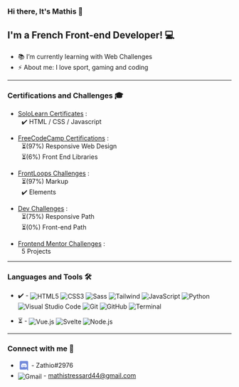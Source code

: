 ### Hi there, It's Mathis 👋

## I'm a French Front-end Developer! 💻

- 📚 I’m currently learning with Web Challenges
- ⚡ About me: I love sport, gaming and coding

---

### Certifications and Challenges 🎓

- [SoloLearn Certificates](https://github.com/zathio/sololearn) :   
    &nbsp;&nbsp;✔️ HTML / CSS / Javascript   
  
- [FreeCodeCamp Certifications](https://www.freecodecamp.org/zathio) :   
    &nbsp;&nbsp;⏳(97%) Responsive Web Design   
    &nbsp;&nbsp;⏳(6%) Front End Libraries
    
 - [FrontLoops Challenges](https://github.com/zathio/frontloops-challenges) :   
    &nbsp;&nbsp;⏳(97%) Markup   
    &nbsp;&nbsp;✔️ Elements

- [Dev Challenges](https://github.com/zathio/dev-challenges) :   
    &nbsp;&nbsp;⏳(75%) Responsive Path   
    &nbsp;&nbsp;⏳(0%) Front-end Path
    
- [Frontend Mentor Challenges](https://github.com/zathio/frontendmentor-challenges) :   
    &nbsp;&nbsp;5 Projects

---

### Languages and Tools 🛠️

- ✔️ - <img align="center" alt="HTML5" title="HTML" width="26px" src="https://raw.githubusercontent.com/gilbarbara/logos/e0babf54f7ac9127942111bf177f549b709a60be/logos/html-5.svg" /> <img align="center" alt="CSS3" title="CSS" width="26px" src="https://raw.githubusercontent.com/gilbarbara/logos/e0babf54f7ac9127942111bf177f549b709a60be/logos/css-3.svg" /> <img align="center" alt="Sass" title="Sass" width="26px" src="https://raw.githubusercontent.com/gilbarbara/logos/e0babf54f7ac9127942111bf177f549b709a60be/logos/sass.svg" /> <img align="center" alt="Tailwind" title="Tailwind" width="26px" src="https://raw.githubusercontent.com/gilbarbara/logos/e0babf54f7ac9127942111bf177f549b709a60be/logos/tailwindcss-icon.svg" /> <img align="center" alt="JavaScript" title="Javascript" width="26px" src="https://raw.githubusercontent.com/gilbarbara/logos/e0babf54f7ac9127942111bf177f549b709a60be/logos/javascript.svg" /> <img align="center" alt="Python" title="Python" width="26px" src="https://raw.githubusercontent.com/gilbarbara/logos/e0babf54f7ac9127942111bf177f549b709a60be/logos/python.svg" /> <img align="center" alt="Visual Studio Code" title="VS Code" width="26px" src="https://raw.githubusercontent.com/gilbarbara/logos/e0babf54f7ac9127942111bf177f549b709a60be/logos/visual-studio-code.svg" /> <img align="center" alt="Git" title="Git" width="26px" src="https://raw.githubusercontent.com/gilbarbara/logos/e0babf54f7ac9127942111bf177f549b709a60be/logos/git.svg" /> <img align="center" alt="GitHub" title="Github" width="26px" src="https://raw.githubusercontent.com/gilbarbara/logos/e0babf54f7ac9127942111bf177f549b709a60be/logos/github-icon.svg" /> <img align="center" alt="Terminal" title="Terminal" width="26px" src="https://raw.githubusercontent.com/gilbarbara/logos/e0babf54f7ac9127942111bf177f549b709a60be/logos/terminal.svg" />

- ⏳ - <img align="center" alt="Vue.js" title="Vue.js" width="26px" src="https://raw.githubusercontent.com/gilbarbara/logos/e0babf54f7ac9127942111bf177f549b709a60be/logos/vue.svg" /> <img align="center" alt="Svelte" title="Svelte" width="26px" src="https://raw.githubusercontent.com/gilbarbara/logos/e0babf54f7ac9127942111bf177f549b709a60be/logos/svelte-icon.svg" /> <img align="center" alt="Node.js" title="Node.js" width="26px" src="https://raw.githubusercontent.com/gilbarbara/logos/e0babf54f7ac9127942111bf177f549b709a60be/logos/nodejs-icon.svg" />

---

### Connect with me 💬

- <img align="center" alt="Discord" title="Discord" width="26px" src="https://raw.githubusercontent.com/github/explore/80688e429a7d4ef2fca1e82350fe8e3517d3494d/topics/discord/discord.png" /> - Zathio#2976   
- <img align="center" alt="Gmail" title="Email" width="26px" src="https://i.imgur.com/z4nhZMh.png" /> - mathistressard44@gmail.com
